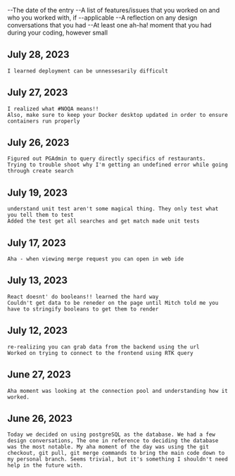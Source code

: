 --The date of the entry
--A list of features/issues that you worked on and who you worked with, if --applicable
--A reflection on any design conversations that you had
--At least one ah-ha! moment that you had during your coding, however small



## July 28, 2023

    I learned deployment can be unnessesarily difficult

## July 27, 2023

    I realized what #NOQA means!!
    Also, make sure to keep your Docker desktop updated in order to ensure containers run properly

## July 26, 2023
    Figured out PGAdmin to query directly specifics of restaurants.
    Trying to trouble shoot why I'm getting an undefined error while going through create search


## July 19, 2023
    understand unit test aren't some magical thing. They only test what you tell them to test
    Added the test get all searches and get match made unit tests

## July 17, 2023
    Aha - when viewing merge request you can open in web ide

## July 13, 2023
    React doesnt' do booleans!! learned the hard way
    Couldn't get data to be reneder on the page until Mitch told me you have to stringify booleans to get them to render

## July 12, 2023
    re-realizing you can grab data from the backend using the url
    Worked on trying to connect to the frontend using RTK query

## June 27, 2023

    Aha moment was looking at the connection pool and understanding how it worked.

## June 26, 2023

    Today we decided on using postgreSQL as the database. We had a few design conversations, The one in reference to deciding the database was the most notable. My aha moment of the day was using the git checkout, git pull, git merge commands to bring the main code down to my personal branch. Seems trivial, but it's something I shouldn't need help in the future with.
